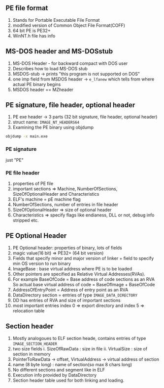 ## PE file format
1. Stands for Portable Executable File Format
2. modified version of Common Object File Format(COFF)
3. 64 bit PE is PE32+
4. WinNT.h file has info

## MS-DOS header and MS-DOSstub
1. MS-DOS Header - for backward compact with DOS user
2. Describes how to load MS-DOS stub
3. MSDOS-stub -> prints "this program is not supported on DOS"
4. one imp field from MSDOS header -> `e_lfanew` which tells from where actual PE binary begins
5. MSDOS header == MZheader

##  PE signature, file header, optional header
1. PE exe header  -> 3 parts (32 bit signature, file header, optional header)
2. struct name: `IMAGE_NT_HEADERS64`
3. Examining the PE binary using objdump
```bash
objdump -x main.exe
```
### PE signature
just "PE"

### PE file header
1. properties of PE file
2. important sections => Machine, NumberOfSections, SizeOfOptionalHeader and Characteristics
3. ELF's machine = pE machine flag
4. NumberOfSections, number of entries in file header
5. SizeOfOptionalHeader => size of optional header
6. Characteristics => specify flags like endianess, DLL or not, debug info stripped etc.

## PE Optional Header
1. PE Optional header: properties of binary, lots of fields
2. magic value(16 bit) => PE32+ (64 bit version)
3.  Fields that specify minor and major version of linker + field to specify min OS version to run binary
4. ImageBase : base virtual address where PE is to be loaded
5. Other pointers are specified as Relative Virtual Addresses(RVAs).
6. For example BaseOfCode = Base address of code sections as an RVA
So actual base virtual address of code = BaseOfImage + BaseOfCode
7. AddressOfEntryPoint = Address of entry point as an RVA
8. DataDirectory section = entries of type `IMAGE_DATA_DIRECTORY` 
9. DD has entries of RVA and size of important sections
10. most important entries index 0 =>  export directory and index 5 => relocation table

## Section header
1. Mostly analogoues to ELF section heade, contains entries of type `IMAGE_SECTION_HEADER`
2. two size fields
  i. SizeOfRawData : size in file
  ii. VirtualSize : size of section in memory
3. PointerToRawData -> offset, VirtualAddress -> virtual address of section
4. name (8 byte long) : name of section(so max 8 chars long)
5. No different sections and segment like in ELF
6. Execution info provided by DataDirectory
7. Section header table  used for both linking and loading.

